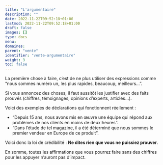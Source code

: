 ```yaml
---
title: "L'argumentaire"
description: ""
date: 2022-11-22T09:52:18+01:00
lastmod: 2022-11-22T09:52:18+01:00
draft: false
images: []
type: docs
menu:
domaines:
parent: "vente"
identifier: "vente-argumentaire"
weight: 3
toc: false
---
```


La première chose à faire, c’est de ne plus utiliser des expressions comme “nous sommes numéro un, les plus rapides,
beaucoup, meilleurs...”.

Si vous annoncez des choses, il faut aussitôt les justifier avec des faits prouvés (chiffres, témoignages, opinions
d’experts, articles…).

Voici des exemples de déclarations qui fonctionnent réellement :

- “Depuis 15 ans, nous avons mis en œuvre une équipe qui répond aux problèmes de nos clients en moins de deux heures”.
- “Dans l’étude de tel magazine, il a été déterminé que nous sommes le premier vendeur en Europe de ce produit”.

Voici donc la loi de crédibilité : **Ne dites rien que vous ne puissiez prouver**.

En somme, toutes les affirmations que vous pourrez faire sans des chiffres pour les appuyer n’auront pas d’impact.